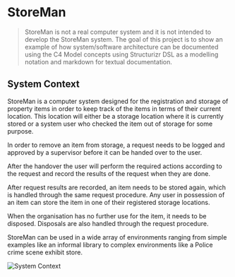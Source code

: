 # StoreMan

> StoreMan is not a real computer system and it is not intended to develop the StoreMan system. The goal of this project is to show an example of how system/software architecture can be documented using the C4 Model concepts using Structurizr DSL as a modelling notation and markdown for textual documentation.

## System Context
StoreMan is a computer system designed for the registration and storage of property items in order to keep track of the items in terms of their current location. This location will either be a storage location where it is currently stored or a system user who checked the item out of storage for some purpose.

In order to remove an item from storage, a request needs to be logged and approved by a supervisor before it can be handed over to the user.

After the handover the user will perform the required actions according to the request and record the results of the request when they are done.

After request results are recorded, an item needs to be stored again, which is handled through the same request procedure. Any user in possession of an item can store the item in one of their registered storage locations.

When the organisation has no further use for the item, it needs to be disposed. Disposals are also handled through the request procedure.

StoreMan can be used in a wide array of environments ranging from simple examples like an informal library to complex environments like a Police crime scene exhibit store.

![System Context](embed:Context)